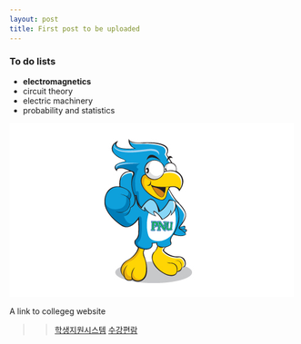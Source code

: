 ```yaml
---
layout: post
title: First post to be uploaded
---
```


### To do lists ###

  * **electromagnetics**
  * circuit theory
  * electric machinery
  * probability and statistics
  
![Sangenie](./images/sangenie.png)

A link to collegeg website 
>> [학생지원시스템](https://e-onestop.pusan.ac.kr/index?home=home)
>> [수강편람](https://e-onestop.pusan.ac.kr/menu/class/C03/C03001?menuId=2000030301&rMenu=03)


